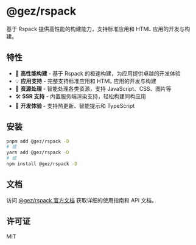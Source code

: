 # @gez/rspack

基于 Rspack 提供高性能的构建能力，支持标准应用和 HTML 应用的开发与构建。

## 特性

- 🚀 **高性能构建** - 基于 Rspack 的极速构建，为应用提供卓越的开发体验
- 💡 **应用支持** - 完整支持标准应用和 HTML 应用的开发与构建
- 🎨 **资源处理** - 智能处理各类资源，支持 JavaScript、CSS、图片等
- 🛠️ **SSR 支持** - 内置服务端渲染支持，轻松构建同构应用
- 🔧 **开发体验** - 支持热更新、智能提示和 TypeScript

## 安装

```bash
pnpm add @gez/rspack -D
# 或
yarn add @gez/rspack -D
# 或
npm install @gez/rspack -D
```

## 文档

访问 [@gez/rspack 官方文档](https://www.esm-link.com/api/app/rspack.html) 获取详细的使用指南和 API 文档。

## 许可证

MIT